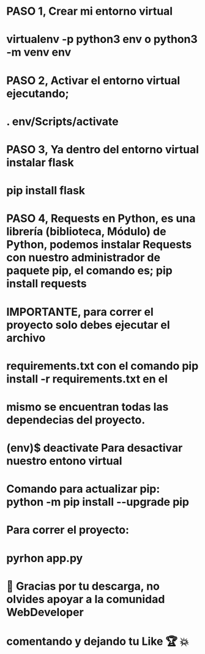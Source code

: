 # PASO 1, Crear mi entorno virtual
#  virtualenv -p python3 env o python3 -m venv env

# PASO 2, Activar el entorno virtual ejecutando;
#  . env/Scripts/activate  
 
# PASO 3, Ya dentro del entorno virtual instalar flask
#  pip install flask

# PASO 4, Requests en Python, es una librería (biblioteca, Módulo) de Python, podemos instalar Requests con nuestro administrador de paquete pip, el comando es;  pip install requests


# IMPORTANTE, para correr el proyecto solo debes ejecutar el archivo
# requirements.txt con el comando pip install -r requirements.txt en el 
# mismo se encuentran todas las dependecias del proyecto.

# (env)$ deactivate   Para desactivar nuestro entono virtual
 
# Comando para actualizar pip: python -m pip install --upgrade pip


# Para correr el proyecto: 
# pyrhon app.py


# 🐍 Gracias por tu descarga, no olvides apoyar a la comunidad WebDeveloper
# comentando y dejando tu Like 🏆 💥
